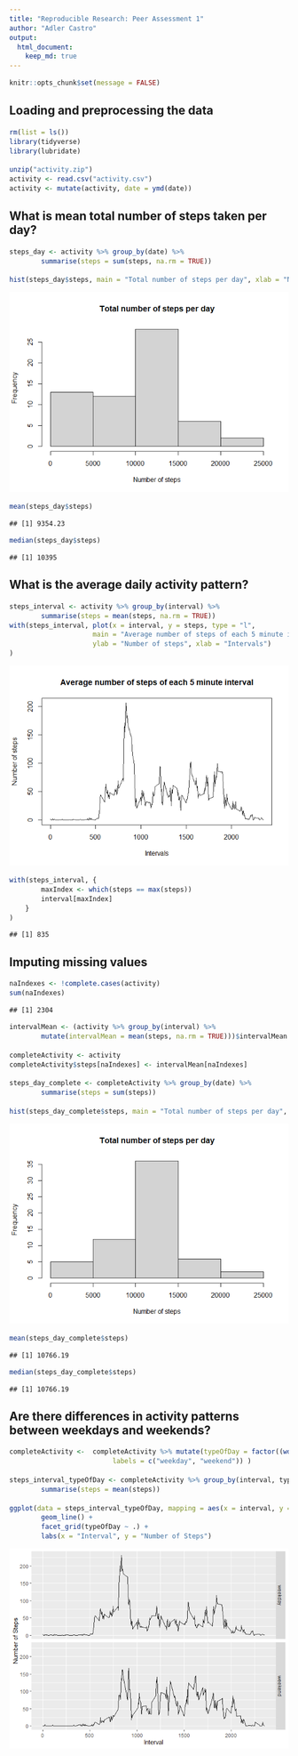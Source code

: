 ```yaml
---
title: "Reproducible Research: Peer Assessment 1"
author: "Adler Castro"
output: 
  html_document:
    keep_md: true
---
```



```r
knitr::opts_chunk$set(message = FALSE)
```

## Loading and preprocessing the data


```r
rm(list = ls())
library(tidyverse)
library(lubridate)

unzip("activity.zip")
activity <- read.csv("activity.csv")
activity <- mutate(activity, date = ymd(date))
```

## What is mean total number of steps taken per day?


```r
steps_day <- activity %>% group_by(date) %>%
        summarise(steps = sum(steps, na.rm = TRUE))

hist(steps_day$steps, main = "Total number of steps per day", xlab = "Number of steps")
```

![](PA1_template_files/figure-html/steps_per_day-1.png)<!-- -->

```r
mean(steps_day$steps)
```

```
## [1] 9354.23
```

```r
median(steps_day$steps)
```

```
## [1] 10395
```

## What is the average daily activity pattern?


```r
steps_interval <- activity %>% group_by(interval) %>%
        summarise(steps = mean(steps, na.rm = TRUE))
with(steps_interval, plot(x = interval, y = steps, type = "l",
                     main = "Average number of steps of each 5 minute interval", 
                     ylab = "Number of steps", xlab = "Intervals")
)
```

![](PA1_template_files/figure-html/steps_per_interval-1.png)<!-- -->


```r
with(steps_interval, {
        maxIndex <- which(steps == max(steps))
        interval[maxIndex]
    }
)
```

```
## [1] 835
```

## Imputing missing values


```r
naIndexes <- !complete.cases(activity)
sum(naIndexes)
```

```
## [1] 2304
```

```r
intervalMean <- (activity %>% group_by(interval) %>%
        mutate(intervalMean = mean(steps, na.rm = TRUE)))$intervalMean

completeActivity <- activity
completeActivity$steps[naIndexes] <- intervalMean[naIndexes]
        
steps_day_complete <- completeActivity %>% group_by(date) %>%
        summarise(steps = sum(steps))

hist(steps_day_complete$steps, main = "Total number of steps per day", xlab = "Number of steps")
```

![](PA1_template_files/figure-html/missing_values-1.png)<!-- -->

```r
mean(steps_day_complete$steps)
```

```
## [1] 10766.19
```

```r
median(steps_day_complete$steps)
```

```
## [1] 10766.19
```


## Are there differences in activity patterns between weekdays and weekends?

```r
completeActivity <-  completeActivity %>% mutate(typeOfDay = factor((wday(date) %in% c(1, 7)), 
                          labels = c("weekday", "weekend")) )

steps_interval_typeOfDay <- completeActivity %>% group_by(interval, typeOfDay) %>%
        summarise(steps = mean(steps))

ggplot(data = steps_interval_typeOfDay, mapping = aes(x = interval, y = steps, group = typeOfDay)) +
        geom_line() +
        facet_grid(typeOfDay ~ .) + 
        labs(x = "Interval", y = "Number of Steps")
```

![](PA1_template_files/figure-html/type_of_day-1.png)<!-- -->
